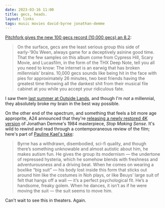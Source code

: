 ```yaml
---
date: 2023-03-16 11:00
title: gecs, heads.
layout: links
tags: music movies david-byrne jonathan-demme
---
```


[Pitchfork gives the new 100 gecs record (10,000 gecs) an 8.2](https://pitchfork.com/reviews/albums/100-gecs-10000-gecs/):

> On the surface, gecs are the least serious group this side of early-’90s Ween, always game for a deceptively asinine good time. That the few samples on this album come from Cypress Hill, Scary Movie, and Lucasfilm, in the form of the THX Deep Note, tell you all you need to know: The internet is an earwig that has broken millennials’ brains. 10,000 gecs sounds like being hit in the face with pies for approximately 26 minutes, two best friends having the greatest time throwing all the dankest shit from their musical file cabinet at you while you accept your ridiculous fate. 

I saw them [last summer at Outside Lands](https://sippey.com/2022/08/10/outside-lands.html), and though I'm *not* a millennial, they absolutely broke my brain in the best way possible.  

On the other end of the spectrum, and something that feels a bit more age approprite, A24 announced that they're [releasing a newly restored 4K version](https://a24films.com/films/stop-making-sense) of Jonathan Demme's 1984 masterpiece, *Stop Making Sense*. It's wild to rewind and read through a contemporaneous review of the film; here's part of [Pauline Kael's take](http://www.thestacksreader.com/stop-making-sense/):

> Byrne has a withdrawn, disembodied, sci-fi quality, and though there’s something unknowable and almost autistic about him, he makes autism fun. He gives the group its modernism — the undertone of repressed hysteria, which he somehow blends with freshness and adventurousness and a driving beat. When he comes on wearing a boxlike “big suit” — his body lost inside this form that sticks out around him like the costumes in Noh plays, or like Beuys’ large suit of felt that hangs off a wall — it’s a perfect psychological fit. He’s a handsome, freaky golem. When he dances, it isn’t as if he were moving the suit — the suit seems to move him. 

Can't wait to see this in theaters. Again.